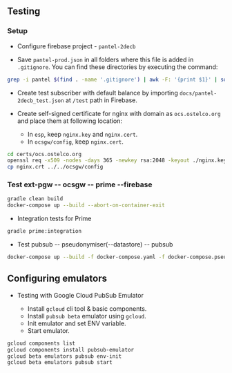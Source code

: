 ## Testing

### Setup

 * Configure firebase project - `pantel-2decb`
 
 * Save `pantel-prod.json` in all folders where this file is added in `.gitignore`.  You can find these directories by
   executing the command:

```bash
grep -i pantel $(find . -name '.gitignore') | awk -F: '{print $1}' | sort | uniq | sed 's/.gitignore//g'
```     
 
 * Create test subscriber with default balance by importing `docs/pantel-2decb_test.json` at `/test` path in Firebase.
 
 * Create self-signed certificate for nginx with domain as `ocs.ostelco.org` and place them at following location:
   * In `esp`, keep `nginx.key` and `nginx.cert`.
   * In `ocsgw/config`, keep `nginx.cert`.

```bash
cd certs/ocs.ostelco.org
openssl req -x509 -nodes -days 365 -newkey rsa:2048 -keyout ./nginx.key -out ./nginx.crt
cp nginx.crt ../../ocsgw/config
```
   
### Test ext-pgw -- ocsgw -- prime --firebase

```bash
gradle clean build  
docker-compose up --build --abort-on-container-exit
```    

 * Integration tests for Prime

```bash
gradle prime:integration
``` 
 
 * Test pubsub -- pseudonymiser(--datastore) -- pubsub

```bash
docker-compose up --build -f docker-compose.yaml -f docker-compose.pseu.yaml --abort-on-container-exit
``` 

## Configuring emulators

 * Testing with Google Cloud PubSub Emulator
 
    * Install `gcloud` cli tool & basic components.
    * Install `pubsub beta` emulator using `gcloud`.
    * Init emulator and set ENV variable.
    * Start emulator.
    
```bash
gcloud components list
gcloud components install pubsub-emulator
gcloud beta emulators pubsub env-init
gcloud beta emulators pubsub start
```


